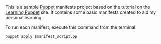 This is a sample [Puppet](http://puppetlabs.com/puppet/what-is-puppet) manifests project based on the tutorial on the [Learning Puppet](http://docs.puppetlabs.com/learning/) site. It contains some basic manifests created to aid my personal learning.

To run each manifest, execute this command from the terminal:

```puppet apply $manifest_script.pp```
